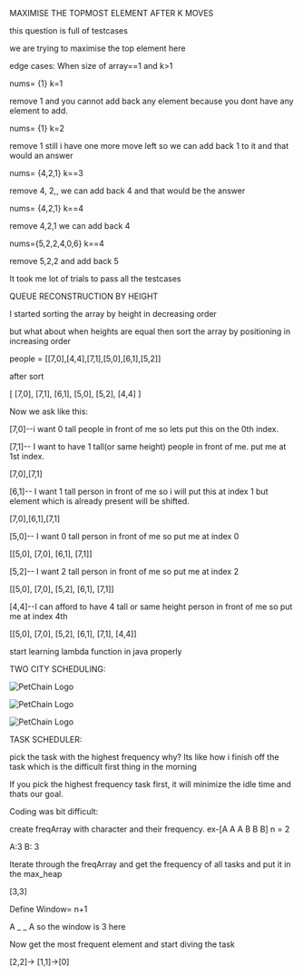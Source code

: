 MAXIMISE THE TOPMOST ELEMENT AFTER K MOVES

this question is full of testcases

we are trying to maximise the top element here 

edge cases: When size of array==1 and k>1

nums= {1} k=1

remove 1 and you cannot add back any element because you dont have any element to add.

nums= {1} k=2

remove 1 still i have one more move left so we can add back 1 to it and that would an answer

nums= {4,2,1} k==3

remove 4, 2,, we can add back 4 and that would be the answer

nums= {4,2,1} k==4

remove 4,2,1 we can add back 4 

nums={5,2,2,4,0,6} k==4

remove 5,2,2 and add back 5

It took me lot of trials to pass all the testcases


QUEUE RECONSTRUCTION BY HEIGHT

I started sorting the array by height in decreasing order

but what about when heights are equal then sort the array by positioning in increasing order

people = [[7,0],[4,4],[7,1],[5,0],[6,1],[5,2]]

after sort

[ [7,0], [7,1], [6,1], [5,0], [5,2], [4,4] ]

Now we ask like this:

[7,0]--i want 0 tall people in front of me so lets put this on the 0th index.

[7,1]-- I want to have 1 tall(or same height) people in front of me. put me at 1st index.

[7,0],[7,1]

[6,1]-- I want 1 tall person in front of me so i will put this at index 1 but element which is already present will be shifted.

[7,0],[6,1],[7,1]

[5,0]-- I want 0 tall person in front of me so put me at index 0

[[5,0], [7,0], [6,1], [7,1]]

[5,2]-- I want 2 tall person in front of me so put me at index 2

[[5,0], [7,0], [5,2], [6,1], [7,1]]

[4,4]--I can afford to have 4 tall or same height person in front of me so put me at index 4th

[[5,0], [7,0], [5,2], [6,1], [7,1], [4,4]]

start learning lambda function in java properly


TWO CITY SCHEDULING:

![PetChain Logo](./images/TwoCitySchedule1.jpg)

![PetChain Logo](./images/TwoCitySchedule2.jpg)


![PetChain Logo](./images/TwoCitySchedule3.jpg)

TASK SCHEDULER:

pick the task with the highest frequency why? Its like how i finish off the task which is the difficult first thing in the morning

If you pick the highest frequency task first, it will minimize the idle time and thats our goal.

Coding was bit difficult:

create freqArray with character and their frequency. ex-[A A A B B B] n = 2

A:3 B: 3


Iterate through the freqArray and get the frequency of all tasks and put it in the max_heap

[3,3]

Define Window= n+1 

A _ _ A so the window is 3 here

Now get the most frequent element and start diving the task

[2,2]-> [1,1]->[0]












